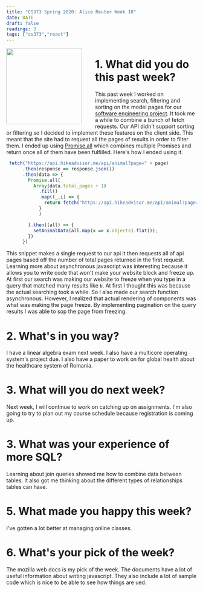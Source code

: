 ```yaml
---
title: "CS373 Spring 2020: Alice Reuter Week 10"
date: DATE
draft: false
readings: 3
tags: ["cs373","react"]
---
```


<img src="/img/cs373/linkedin.png" width="200" align="left" style="padding-right:2rem" />

# 1. What did you do this past week?

This past week I worked on implementing search, filtering and sorting on the model pages for our [software engineering project](https://hikeadvisor.me/). It took me a while to combine a bunch of fetch requests. Our API didn't support sorting or filtering so I decided to implement these features on the client side. This meant that the site had to request all the pages of results in order to filter them. I ended up using [Promise.all](https://developer.mozilla.org/en-US/docs/Web/JavaScript/Reference/Global_Objects/Promise/all) which combines multiple Promises and return once all of them have been fulfilled. Here's how I ended using it.

```javascript
 fetch("https://api.hikeadvisor.me/api/animal?page=" + page)
      .then(response => response.json())
      .then(data => {
        Promise.all(
          Array(data.total_pages + 1)
            .fill()
            .map((_,i) => {
              return fetch("https://api.hikeadvisor.me/api/animal?page=" + i).then(response => response.json());
            }
            )

        ).then((all) => {
          setAnimalData(all.map(x => x.objects).flat());
        })
      })
```
This snippet makes a single request to our api it then requests all of api pages based off the number of total pages returned in the first request. Learning more about asynchronous javascript was interesting because it allows you to write code that won't make your website block and freeze up. At first our search was making our website to freeze when you type in a query that matched many results like `b`. At first I thought this was because the actual searching took a while. So I also made our search function asynchronous. However, I realized that actual rendering of components was what was making the page freeze. By implementing pagination on the query results I was able to sop the page from freezing.

# 2. What's in you way?

I have a linear algebra exam next week. I also have a multicore operating system's project due. I also have a paper to work on for global health about the healthcare system of Romania.

# 3. What will you do next week?

Next week, I will continue to work on catching up on assignments. I'm also going to try to plan out my course schedule because registration is coming up. 

# 3. What was your experience of more SQL?

Learning about join queries showed me how to combine data between tables. It also got me thinking about the different types of relationships tables can have. 

# 5. What made you happy this week?
I've gotten a lot better at managing online classes. 

# 6. What's your pick of the week?

The mozilla web docs is my pick of the week. The documents have a lot of useful information about writing javascript. They also include a lot of sample code which is nice to be able to see how things are ued. 